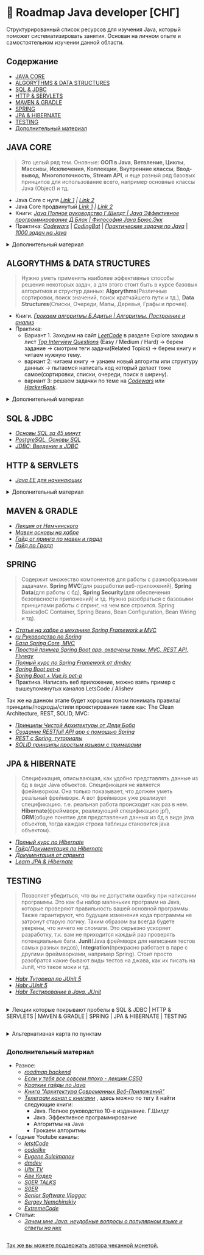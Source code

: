 # :scroll: Roadmap Java developer [СНГ]

Структурированный список ресурсов для изучения Java, который поможет систематизировать занятия. Основан на личном опыте и самостоятельном изучении данной области.




## Содержание
* [JAVA CORE](#java-core)
* [ALGORYTHMS & DATA STRUCTURES](#algorythms--data-structures)
* [SQL & JDBC](#sql--jdbc)
* [HTTP & SERVLETS](#http--servlets)
* [MAVEN & GRADLE](#maven--gradle)
* [SPRING](#spring)
* [JPA & HIBERNATE](#jpa--hibernate)
* [TESTING](#testing)
* [Дополнительный материал](#дополнительный-материал)





## JAVA CORE
> Это целый ряд тем. Оновные: **ООП в Java**, **Ветвление, Циклы**, **Массивы**, **Исключения**, **Коллекции**, **Внутренние классы**, **Ввод-вывод**, **Многопоточность**, **Stream API**, и еще разный ряд базовых принципов для использование всего, например основные классы Java (Object) и тд.

* Java Core с нуля *[Link 1](https://coursehunter.net/course/java-dzhava-dlya-nachinayushchih-s-nulya-do-sertifikata-oracle) | [Link 2](https://youtube.com/playlist?list=PLqj7-hRTFl_rqruGcnd2V8SPbY0j9DzT5)*
* Java Core продвинутый *[Link 1](https://coursehunter.net/course/java-poluchi-chernyy-poyas) | [Link 2](https://youtube.com/playlist?list=PLqj7-hRTFl_oDMBjI_EstsFcDAwt-Arhs)*
* Книги: *[Java Полное руководство Г.Шилдт | Java Эффективное программирование Д.Блох | Философия Java Брюс.Экк](https://t.me/dmytrii_bookshelf)*
* Практика: *[Codewars](https://www.codewars.com/kata/search/java?beta=false&order_by=popularity+desc&q=&r%5B%5D=-8&tags=)* | *[CodingBat](https://codingbat.com/java)* | *[Практические задачи по Java](https://habr.com/ru/post/440436/)* | *[1000 задач на Java](https://github.com/allicen/Java-1000)*

<details>
<summary> Дополнительный материал </summary>

Ниже *[лекции от Головача](https://youtube.com/playlist?list=PLoij6udfBnciBZf7aLRmayAzcisWfAwOY)* которые покрывают пробелы в знаниях.

* Java Core Процедурное программирование(детали основ), итерация, рекурсия, динамические структуры данных, память в Java:
  * *[Additional#1.Dec2013(Сети база) №1](https://youtube.com/playlist?list=PLoij6udfBncjdjKiKlnqikkIjrPLFeivp)*
  * *[Additional#2.SQL.Dec2013 №2](https://youtube.com/playlist?list=PLoij6udfBnchYCncZyAzZyFjTGkXIKc7B)*
  * *[(Итерация) Java Core December: Procedural Java. Лекция #1 №3](https://youtube.com/playlist?list=PLoij6udfBncigG7gvCLBMd3y0mR_ekCv8)*
  * *[(Итерация) Java Core December: Procedural Java. Лекция #2 №4](https://youtube.com/playlist?list=PLoij6udfBncjzPJ4yyysa4Fqz1BrZH3g9)*
  * *[(Рекурсия) Java Core December: Procedural Java. Лекция #3 №5](https://youtube.com/playlist?list=PLoij6udfBncifDy8AjaU5wcG_UDPjDSSb)*
  * *[(Динамические структуры данных) Java Core December: Procedural Java. Лекция #4 №6](https://youtube.com/playlist?list=PLoij6udfBncijqEUPXhY-NS0ZKWALlN0B)*
  * *[(Память в Java) Java Core December: Procedural Java. Лекция #5 №7](https://youtube.com/playlist?list=PLoij6udfBncilPJMzXtsOyUutDDULrtEm)*

* Исключения в Java, механика работы исключений, throws + checked/unchecked, иерархия исключений, классификация исключений, "устройство": message, cause, custom fields, сцепленные исключения, стратегии обработки ошибок, try-with-resources (+ suppressed exceptions), multi-catch (+ more precise rethrow):
  * *[(Основы иключения) Java Core December: Exceptions. Лекция #6 №1](https://youtube.com/playlist?list=PLoij6udfBncilVuX_R0sBrESIlyfQWVjm)*
  * *[(try-with-resources, иерархия) Java Core December: Exceptions. Лекция #7 №2](https://youtube.com/playlist?list=PLoij6udfBnchbxh8ZAY-FPlmj97aCILTY)*
  * *[(checked/unchecked, иерархия) Java Core December: Exceptions. Лекция #8 №3](https://youtube.com/playlist?list=PLoij6udfBncjLoxagaF5tGsDp-0XKMyhc)*
  * *[() Java Core December: Exceptions. Лекция #9 №4](https://youtube.com/playlist?list=PLoij6udfBnchR-Cc-RB4EUZokLrLlIuWQ)*

* Java I/O, byte-ориентированные потоки, char-ориентированные потоки, java-type-ориентированные потоки(классы-адаптеры, классы-декораторы, работа с файловой системой, сериализация и клонирование)
  * *[(кодировка) Java Core December: IO. Лекция #10 №1](https://youtube.com/playlist?list=PLoij6udfBncidoWbNwteMhqkE_uxcnWP1)*
  * *[(адаптеры/декораторы) Java Core December: IO. Лекция #11 №2](https://youtube.com/playlist?list=PLoij6udfBnchhzsjZkAbhW-V1K5dM-_Xf)*
  * *[(адаптеры/декораторы) Java Core December: IO. Лекция #12 №3](https://youtube.com/playlist?list=PLoij6udfBncgBHx7HxK8gAxV-oqT_pOob)*

* Java Collection API (big-O notation, Java generics, Iterable / Iterator, Collection API (general), List/ArrayList/LinkedList, Set/List/Map/SortedSet/SortedMap, HashSet/HashMap/hashCode()/equals(), TreeSet/TreeMap/Comparable/Comparator, Collection API (detailed)):
  * *[Java Core December:Collections API. Лекция #13 №1](https://youtube.com/playlist?list=PLoij6udfBncjiXKA5ce0hi4b4DIvGymeo)*
  * *[(дженерикс) Java Core December:Collections API. Лекция #14 №2](https://youtube.com/playlist?list=PLoij6udfBnciAPeXh5oOGBsQ2c8GlEFu0)*

* Продолжение Java IO, Стримы, адаптер/декоратор, клонирование, файловая система:
  * *[Java Core December: IO. Лекция #15 №4](https://youtube.com/playlist?list=PLoij6udfBnci29otnZedLq6x-EPlx3I4f)*

* Продолжение Java Collection:
  * *[(нотации О, equals list, сд хеш сет, мап и тд.) Java Core December: Collections. Лекция #16 №3](https://youtube.com/playlist?list=PLoij6udfBncgIlUdvGNtG2Jp7gXbDMx15)*
  * *[(хеш сет и хеш мап, структуры данных) Java Core December: Collections. Лекция #17 №4](https://youtube.com/playlist?list=PLoij6udfBncjAZTDf6Vx281R5Y9mnm93q)*

* Многопоточность(введение, Thread/Runnable run(), start(), join(), currentThread(), Модель памяти джавы, монитор, synchronized и многое другое, прерывание потока):
  * *[Java Core December: Multithreading. Лекция#18 №1](https://youtube.com/playlist?list=PLoij6udfBncgjoaFqWZSh3L-THigDum7g)*
  * *[Java Core December: Multithreading. Лекция#19 №2](https://youtu.be/Y0OaihQCFpg)*
  * *[(монитор) Java Core December: Multithreading. Лекция#20 №3](https://youtu.be/8rdrpSSV-wg)*

* Объектно-ориентированная Java(конструирование объекта, методы класса Object, перегрузка метода (overload), переопределение метода (overriding), и тд):
  * *[(конструирование объекта) Java Core December: OOP. Лекция#21 №1](https://youtu.be/150u5ofBzhc)*
  * *[Java Core December: OOP. Лекция#22 №2](https://youtube.com/playlist?list=PLoij6udfBncgtdSaq4nqVNtTqPeyh7rnV)*
  * *[(nested/inner) Java Core December: OOP. Лекция#23 №3](https://youtube.com/playlist?list=PLoij6udfBnciXh1_Itg-Hiw9EdGGzwYPE)*
  * *[(singleton,enom,multiton) Java Core December: OOP. Лекция#24 №4](https://youtube.com/playlist?list=PLoij6udfBncjjuiZQNFx_b4A5Ygdn1YbS)*
  * *[(gof, uml и тд)Java Core December: OOP. Лекция#25 №5](https://youtube.com/playlist?list=PLoij6udfBnch50JMDvipTQmAp-q4Pw6jG)*
</details>




## ALGORYTHMS & DATA STRUCTURES
> Нужно уметь применять наиболее эффективные способы решения некоторых задач, а для этого стоит быть в курсе базовых алгоритмов и структур данных: **Algorythms**(Различные сортировки, поиск значений, поиск кратчайшего пути и тд.), **Data Structures**(Списки, Очереди, Мапы, Деревья, Графы и прочее).

* Книги. *[Грокаем алгоритмы Б.Адитья | Алгоритмы. Построение и анализ](https://t.me/dmytrii_bookshelf)*
* Практика:
  * Вариант 1. Заходим на сайт *[LeetCode](https://leetcode.com/)* в разделе Explore заходим в лист *[Top Interview Questions](https://leetcode.com/explore/interview/card/top-interview-questions-easy/)* (Easy / Medium / Hard) -> берем задание -> смотрим теги задачи(Related Topics) -> берем книгу и читаем нужную тему.
  * вариант 2: читаем книгу -> узнаем новый алгоритм или структуру данных -> пытаемся написать код который делает тоже самое(сортировки, списки, очереди, поиск в ширину).
  * вариант 3: решаем задачки по теме на *[Codewars](https://www.codewars.com/kata/search/java?beta=false&order_by=popularity+desc&q=&r%5B%5D=-8&tags=)* или *[HackerRank](https://www.hackerrank.com/domains/java?filters%5Bdifficulty%5D%5B%5D=easy&filters%5Bskills%5D%5B%5D=Java%20%28Basic%29)*.

<details>
<summary> Дополнительный материал </summary>

* *[Советы от Ксении по алгоритмам](https://www.youtube.com/watch?v=_NhmGvYs8_g&t=686s)*
* *[Гайды от Жени по структурам данных](https://youtube.com/playlist?list=PLlsMRoVt5sTOKU87z9NhHHRH9nvE5chfH)*
* *[LeetCode гайды от Жени](https://youtube.com/playlist?list=PLlsMRoVt5sTPCbbIW2QZ-hRMW80lymEYR)*
</details>




## SQL & JDBC
* *[Основы SQL за 45 минут](https://youtu.be/IK6e1SFCdow)*
* *[PostgreSQL. Основы SQL](https://youtu.be/uGKIXTUjZbc)*
* *[JDBC: Введение в JDBC](https://youtube.com/playlist?list=PLIU76b8Cjem5qdMQLXiIwGLTLyUHkTqi2)*




## HTTP & SERVLETS
* *[Java EE для начинающих](https://youtube.com/playlist?list=PLAma_mKffTOTTFqIkLXgHqVuL6xJhb0mr)*

<details>
<summary> Дополнительный материал</summary>

* *[Как работает HTTPS](https://youtu.be/B3j4SS5P8tM)*
</details>




## MAVEN & GRADLE
* *[Лекция от Немчинского](https://youtu.be/IAbZVA4tK6M)*
* *[Мавен основы на хабре](https://habr.com/ru/post/77382/)*
* *[Гайд от принга по мавен и градл](http://spring-projects.ru/guides/gradle/)*
* *[Гайд по Градл](https://javarush.ru/groups/posts/2126-kratkoe-znakomstvo-s-gradle)*




## SPRING
> Содержит множество компонентов для работы с разнообразными задачами. **Spring MVC**(для разработки веб-приложений), **Spring Data**(для работы с бд), **Spring Security**(для обеспечения безопасности приложений) и тд. Нужно разобраться с базовыми принципами работы с спринг, на чем все строится. Spring Basics(IoC Container, Spring Beans, Bean Configuration, Bean Wiring и тд).
* *[Статья на хабре о механике Spring Framework и MVC](https://habr.com/ru/post/490586/)*
* *[ru Руководство по Spring](https://proselyte.net/tutorials/spring-tutorial-full-version/)*
* *[База Spring Core, MVC](https://youtube.com/playlist?list=PLAma_mKffTOR5o0WNHnY0mTjKxnCgSXrZ)*
* *[Простой пример Spring Boot app, охвачены темы: MVC, REST API, Flyway](https://youtu.be/q87Xxu4NPIc)*
* *[Полный курс по Spring Framework от dmdev](https://coursehunter.net/course/springnew)*
* *[Spring Boot pet-p](https://youtube.com/playlist?list=PLU2ftbIeotGoGSEUf54LQH-DgiQPF2XRO)*
* *[Spring Boot + Vue.js pet-p](https://youtube.com/playlist?list=PLU2ftbIeotGqSTOVNjT4L3Yfy8jatCdhm)*
* Практика. Написать веб приложение, можно взять пример с вышеупомянутых каналов LetsCode / Alishev

Так же на данном этапе будет хорошим тоном понимать правила/принципы/подходы/стили проектирования такие как: The Clean Architecture, REST, SOLID, MVC:
* *[Принципы Чистой Архитектуры от Дяди Боба](https://blog.cleancoder.com/uncle-bob/2012/08/13/the-clean-architecture.html)*
* *[Создание RESTfull API app с помощью Spring](https://spring.io/guides/tutorials/rest/)*
* *[REST с Spring, туториалы](https://www.baeldung.com/rest-with-spring-series)*
* *[SOLID принципы простым языком с примерами](https://youtu.be/TxZwqVTaCmA)*




## JPA & HIBERNATE
> Спецификация, описывающая, как удобно представлять данные из бд в виде Java объектов. Спецификация не является фреймворком. Она только показывает, что должен уметь реальный фреймворк. А вот фреймворк уже реализует спецификацию. т.е. реальная работа происходит как раз в нем. **Hibernate**(фреймворк, реализующий спецификацию jpf), **ORM**(общее понятие для представления данных из бд в виде java объектов, тогда каждая строка таблицы становится java объектом).
* *[Полный курс по Hibernate](https://coursehunter.net/course/hibernate)*
* *[Гайд/Документация по Hibernate](https://proselyte.net/tutorials/hibernate-tutorial/)*
* *[Документация от спринга](https://docs.spring.io/spring-data/jpa/docs/current/reference/html/#jpa.query-methods.query-creation)*
* *[Learn JPA & Hibernate](https://www.baeldung.com/learn-jpa-hibernate)*




## TESTING
> Позволяет убедиться, что вы не допустили ошибку при написании программы. Это как бы набор маленьких программ на Java, которые проверяют правильность вашей основной программы. Также гарантируют, что будущие изменения кода программы не затронут старую логику. Таким образом вы всегда будете уверены, что ничего не сломали. Это серьезно ускоряет разработку, т.к. вам не приходится каждый раз проверять потенциальные баги. **Junit**(Java фреймворк для написания тестов самых разных видов), **Integration**(прекрасно работает в паре с другими фреймворками, например Spring). Стоит просто разобратся какие бывают виды тестов на джава, как их писать на Junit, что такое моки и тд.
* *[Habr Туториал по JUnit 5](https://habr.com/ru/post/590607/)*
* *[Habr JUnit 5](https://habr.com/ru/post/590607/)*
* *[Habr Тестирование в Java. JUnit](https://habr.com/ru/post/120101/)*




##
<details>
<summary> Лекции которые покрывают пробелы в SQL & JDBC | HTTP & SERVLETS | MAVEN & GRADLE | SPRING | JPA & HIBERNATE | TESTING </summary>

[Ссылка на лекции](https://youtube.com/playlist?list=PLoij6udfBncioun9-sBwpkpTit1SIhWko):

* Обзор Java EE / Обзор Java 8:
  * *[Jun#1.Feb 2014.Additional №1](https://youtube.com/playlist?list=PLoij6udfBnchI9V8WL1wbK67hfuJM9efz)*
  * *[Jun#2.Feb 2014.Additional java 8 №2](https://youtube.com/playlist?list=PLoij6udfBnchzRV3L10ECE0tTasKC7GdV)*

* **Протокол TCP/IP, протокол HTTP (детально) / многопоточная архитектура HTTP-сервера:**
  * *[Junior.February2014.HTTP#1 №1](https://youtube.com/playlist?list=PLoij6udfBnchmBR9V7tdSCsOdtcpPkoxo)*
  * *[Junior.February2014.HTTP#2 №2](https://youtube.com/playlist?list=PLoij6udfBncgYO5FS9U-DcBQlix8FF2Q8)*
  * *[Junior.February2014.HTTP#3 №3](https://youtube.com/playlist?list=PLoij6udfBncgYO5FS9U-DcBQlix8FF2Q8)*

* Servlet API (детально) / Spring MVC:
  * *[Junior.February2014.Servlets#3 №1](https://youtube.com/playlist?list=PLoij6udfBncjHaO5s7Ln4w4BLj5FVc49P)*
  * *[Junior.February2014.Servlets#4 №2](https://youtube.com/playlist?list=PLoij6udfBncgN40Iu3mSn0SK8T-Ug0ByH)*
  * *[Junior.February2014.Servlets#5 №3](https://youtu.be/FCKYkh74BVY)*
  * *[Junior.February2014.Servlets#6 №4](https://youtu.be/xHKT8BUZt54)*

* **Spring / Maven (детально) / Log4j (детально):**
  * *[Junior.February2014.Spring#7 №1](https://youtu.be/7Je56cl0DPE)*
  * *[Junior.February2014.Spring#8 №2](https://youtu.be/fcd6ftSLy6s)*

* Test Driven Development: JUnit, Mockito (детально):
  * *[Junior.February2014 #9_1](https://youtu.be/Khy4TJ1WsWc)*
  * *[Junior.February2014 #9_2](https://www.youtube.com/watch?v=H88JLkYrbYE&list=PLoij6udfBncioun9-sBwpkpTit1SIhWko&index=44)*

* **SQL / JDBC, connection pool (детально) / JPA 2/Hibernate:**
  * *[Junior.February2014.JDBC#9 №1](https://youtube.com/playlist?list=PLoij6udfBncijyqGvf-YLN7hAL0S6nIrG)*
  * *[Junior.February2014.JDBC#10 №2](https://youtube.com/playlist?list=PLoij6udfBncgGpXnVrDElGWoIhZMJTzr6)*
  * *[Junior.February2014.JDBC#11 №3](https://youtube.com/playlist?list=PLoij6udfBncjQ6nd4jZvelDojOLkdITDq)*
  * *[Junior.February2014.JDBC#12 №4](https://youtube.com/playlist?list=PLoij6udfBncgy-PDoYGvxyZ5L5GnqV_2R)*
  * *[Junior.February2014.JDBC#13 №5](https://youtube.com/playlist?list=PLoij6udfBncjY0jx7t8Sc-V_qoNZM5gAu)*
  * *[Junior.February2014.JDBC#14 №6](https://youtube.com/playlist?list=PLoij6udfBncigW-7YJku0LlQTDlMwmL33)*
  * *[Junior.February2014.JDBC#15 №7](https://youtube.com/playlist?list=PLoij6udfBncj5beNvOYxtPhOkAPKVYnFz)*

* OOD(SOLID)
  * *[Junior.February2014.OOD#16](https://youtube.com/playlist?list=PLoij6udfBncgRuXhcs1gsWhUlS_8ZOLbg)*

* GOF(Шаблоны ООП):
  * *[Junior.February2014.GOF#17 №1_1](https://youtu.be/3sOIVgubyeQ)*
  * *[Junior.February2014.GOF#17 №1_2](https://youtu.be/Cp6mv2F4zPo)*
  * *[Junior.February2014.GOF#17 №1_3](https://youtu.be/BCfKV4FFMhQ)*
  * *[Junior.February2014.GOF#17 №1_4](https://youtu.be/v7FfJDYvDjQ)*
  * *[Junior.February2014.GOF#17 №1_5](https://youtu.be/BCfKV4FFMhQ)*
  * *[Junior.February2014.GOF#17 №1_6](https://youtu.be/v7FfJDYvDjQ)*
  * *[Junior.February2014.GOF#17 №1_7](https://youtu.be/mfaXG9eVIEA)*
  * *[Junior.February2014.GOF#17 №1_8](https://youtu.be/V5a0JC6DVgQ)*

* JSF(JavaServer Faces):
  * *[Junior.February2014.JSF#18 №1](https://youtube.com/playlist?list=PLoij6udfBncilwh6M-OUWSxef4ZP0PjdY)*
  * *[Junior.February2014.JSF#19 №2](https://youtube.com/playlist?list=PLoij6udfBnciRUejKExnW78IDLBt7ntwv)*
  * *[Junior.February2014.JSF#20 №3](https://youtube.com/playlist?list=PLoij6udfBncgtTP0V1Z5V6zJeoYmcTpG4)*

* WebSockets:
  * *[Junior.February2014.WebSockets #21 №1](https://youtube.com/playlist?list=PLoij6udfBncjXbiZ6pmX-chxQNjANR2Gh)*

* Apache Maven:
  * *[Junior.February2014.Maven#22 №1](https://youtube.com/playlist?list=PLoij6udfBnchZ36TWDdiQsPArx-ON-1GM)*

 *Log4J:
  * *[Junior.February2014.Log4J#23 №1](https://youtube.com/playlist?list=PLoij6udfBncj2KugaIbiLz9ggQzeAtA33)*

* JPA 2/Hibernate:
  * *[Junior.February2014.JPA2&Hibernate#24](https://youtube.com/playlist?list=PLoij6udfBnci05Oh7IRN-KU3PCjLeYtez)*
</details>

##




<details>
<summary> Альтернативная карта по пунктам </summary>

* **ООП**
* **Object** *(знать методы этого класса)*
* **Generics** *(как применять, как он работает).*
* **Collections** **_(больше всего спрашивают, надо очень подробно знать)_**
  - *[ссылка на плейлист Головача по коллекциям](https://youtube.com/playlist?list=PLoij6udfBncgj3VbXvJxUIZOnFFHMv7os)*
  - *[ссылка на плейлист с теорией по коллекциям](https://youtube.com/playlist?list=PLrCZzMib1e9pDxHYzmEzMmnMMUK-dz0_7)*
* **Stream** *(как работает)*
* **Lamda** *(как она работает, как оно устроено, черный ящик)*
* **Garbage Collector** *(gc(), finalize(), как он чистит мусор, как он работает, можно ли заставить работать)* 
  - *[Урок по Java 34: Garbage Collector](https://www.youtube.com/watch?v=-ayMplONmkI)*
* **Concurrency** **_(базовые знания)_** *(как работает многопоточность, как создать тред, sleep, join, монитор, процесс гонки)*
  - *[база многопоточности](https://www.youtube.com/watch?v=VbLyaPPHtrE&list=PLw6SJ6q6-1YptavAy65knVOSBZ_y6YxmV&index=4&t=47s)*
  - *[статья о wait, notify](https://metanit.com/java/tutorial/8.5.php)*
* **Exception** *(**логирование**, ловля их, обработка в логи)*
* **String** **_(и память) (Часто спрашивают!)_** *(работа с памятю, как он копирует, и многое другое)*
* **Spring** *(базовые знания)*
  - *[ссылка на плейлист по спрингу](https://youtube.com/playlist?list=PLAma_mKffTOR5o0WNHnY0mTjKxnCgSXrZ)*
* **Maven** *(меньше всего спрашивают) (как он устроен и как им пользоватся)*
  - *[годный гайд от Немчинского](https://www.youtube.com/watch?v=IAbZVA4tK6M)*
  - *[гайд от dmdev](https://youtube.com/playlist?list=PLnh8EajVFTl5fusY9MRBEOoLjbv8Trms5)*
* **JDBC** **_(mybatis / hibernate)_** *(как создавать коннект, как создавать пул, работать с бд)*
* **SQL** *(лучше postgre) Надо знать основы, не более! (главное понять как с ним работать)*
  - *[ссылка на плейлист с гайдом по SQL](https://youtube.com/playlist?list=PL07gy0X0ydd0_SrqguK2zVIQg07sbTEDK)*
* **Уровни изоляции транзакций sql** **_(isolation levels)_** *(грязно чтение, понимание что будет происходить на уровне бд если человек читает эту запись, а другой изменяет  какие то данные, какие данные будут у них видны)*
* **Тестирование** *(хотя бы понимание как это делать и зачем). (создать мини метод, сделать на него тест, на истину/ложь и на ошибку)*
* **SOLID** *(как правильно программировать, понятия ООП, интерфейсы и тд.)*
* **Паттерны** *(знать и уметь реализовать базовые популярные паттерны: Singleton, Factory Method, Strategy, Decorator).* 
  - [Head First Паттерны проектирования. Эрик Фримен](https://t.me/dmytrii_bookshelf) | [Полный разбор всех паттернов из "Банды четырех" на java](https://www.youtube.com/playlist?list=PLlsMRoVt5sTPgGbinwOVnaF1mxNeLAD7P)
* **Git** *(хватит базы, уметь использовать на практике)*
  - *[основы за час по ролику](https://youtu.be/dHlhCO56Pv0)* | *[GIT Полный курс](https://youtube.com/playlist?list=PLAma_mKffTOTIomJBmL9J42PP0l7riFUO)* | *[GIT Альтернативный курс](https://www.youtube.com/playlist?list=PLuY6eeDuleIOMB2R_Kky05ZfiAx2_pbAH)* | *[GIT Интерактивный тренажер](https://learngitbranching.js.org/?locale=ru_RU)* | *[документация от Жени](https://proselyte.net/tutorials/git/introduction/)*




## После подготовка к работе
* **Подготовка к собеседоваию:** *[частые вопросы](https://jsehelper.blogspot.com/2016/01/blog-post_59.html)*
* **Как найти первую работу в it:** *[Немчинский, что делать после завершения обучения](https://youtu.be/oLZuCGuAnsM)*
* **Резюме на английском:** *[Немчинский, как писать резюме](https://www.youtube.com/watch?v=UV3YSVBJxX0)* | *[GitHub как резюме программиста](https://youtu.be/nEnuP2NmMA4)*
* **Тестовые собеседования:** *[плейлист Жени](https://youtube.com/playlist?list=PLlsMRoVt5sTMMCwd_gLaaZMkQhzVh9hLA)*
</details>

##




### Дополнительный материал
- Разное:
  - *[roadmap backend](https://roadmap.sh/backend)*
  - *[Если у тебя все совсем плохо - лекции CS50](https://youtube.com/playlist?list=PLawfWYMUziZqyUL5QDLVbe3j5BKWj42E5)*
  - *[Краткие гайды по Java](https://proselyte.net/tutorials/)*
  - *[Книга "Архитектура Современных Веб-Приложений"](https://workshop.zhashkevych.com/courses-info/60a6692126276a15b8dcfa39)*
  - *[Телеграм канал с книгами](https://t.me/dmytrii_bookshelf)* , здесь можно по тегу it найти следующие книги:
    - Java. Полное руководство 10-е изданание. Г.Шилдт
    - Java. Эффективное программирование
    - Алгоритмы на Java
    - Грокаем алгоритмы
- Годные Youtube каналы:
  - *[letstCode](https://www.youtube.com/c/letsCodeDru)*
  - *[codelike](https://www.youtube.com/c/codelike)*
  - *[Eugene Suleimanov](https://www.youtube.com/c/EugeneSuleimanov)*
  - *[dmdev](https://www.youtube.com/c/dmdev/videos)*
  - *[Ulbi TV](https://www.youtube.com/c/UlbiTV)*
  - *[Аве Кодер](https://www.youtube.com/c/%D0%90%D0%B2%D0%B5%D0%9A%D0%BE%D0%B4%D0%B5%D1%80)*
  - *[S0ER TALKS](https://www.youtube.com/channel/UCcNotjFXtUZ6bTAWk1KpOWg)*
  - *[S0ER](https://www.youtube.com/c/S0ERDEVS)*
  - *[Senior Software Vlogger](https://www.youtube.com/c/SeniorSoftwareVlogger)*
  - *[Sergey Nemchinskiy](https://www.youtube.com/c/SergeyNemchinskiy)*
  - *[ExtremeCode](https://www.youtube.com/c/ExtremeCode)*
- Статьи:
  - *[Зачем мне Java: неудобные вопросы о популярном языке и ответы на них](https://tproger.ru/articles/zachem-mne-java-voprosy-i-otvety/)*




##
[Так же вы можете поддержать автора чеканной монетой.](https://send.monobank.ua/jar/AGN7gXSmuT)
